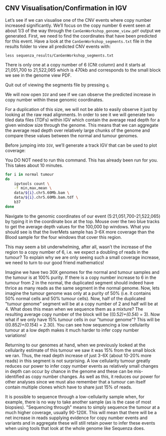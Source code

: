 ## CNV Visualisation/Confirmation in IGV

Let’s see if we can visualise one of the CNV events where copy number
increased significantly. We’ll focus on the copy number 6 event seen at
about 1/3 of the way through the `CanGenWorkshop_genome_view.pdf` output
we generated. First, we need to find the coordinates that have been
predicted for this event. Have a look at the `CanGenWorkshop_segments.txt`
file in the results folder to view all predicted CNV events with:

  ```
  less sequenza_results/CanGenWorkshop_segments.txt
  ```

There is only one at a copy number of 6 (CNt column) and it starts at
21,051,700 to 21,522,065 which is 470kb and corresponds to the small block
we see in the genome view PDF.

Quit out of viewing the segments file by pressing `q`.

We will now open `IGV` and see if we can observe the predicted increase in
copy number within these genomic coordinates.

For a duplication of this size, we will not be able to easily observe it
just by looking at the raw read alignments. In order to see it we will
generate two tiled data files (TDFs) within IGV which contain the
average read depth for a given window size through the genome. This
means that we can aggregate the average read depth over relatively large
chunks of the genome and compare these values between the normal and
tumour genomes.

Before jumping into `IGV`, we’ll generate a track IGV that can be used to plot
coverage:

You DO NOT need to run this command. This has already been run for you.
This takes about 10 minutes.

```bash
for i in normal tumour
do
    igvtools count \
    -f min,max,mean \
    data/${i}.chr5.60Mb.bam \
    data/${i}.chr5.60Mb.bam.tdf \
    b37
done
```

Navigate to the genomic coordinates of our event
(5:21,051,700-21,522,065) by typing it in the coordinate box at the top.
Mouse over the two blue tracks to get the average depth values for the
100,000 bp windows. What you should see is that the liverMets sample has
3-6X more coverage than the Blood sample for the four windows that cover
this region.

<div id="igv-div"></div>

This may seem a bit underwhelming, after all, wasn’t the increase of the
region to a copy number of 6, i.e. we expect a doubling of reads in the
tumour? To explain why we are only seeing such a small coverage
increase, we need to turn to our good friend mathematics!

Imagine we have two 30X genomes for the normal and tumour samples and
the tumour is at 100% purity. If there is a copy number increase to 6 in
the tumour from 2 in the normal, the duplicated segment should indeed
have thrice as many reads as the same segment in the normal genome. Now,
lets imagine the tumour genome was only at a purity of 50% (i.e. it
contains 50% normal cells and 50% tumour cells). Now, half of the
duplicated "tumour genome" segment will be at a copy number of 2 and
half will be at 4. What does this mean when we sequence them as a
mixture? The resulting average copy number of the block will be
\((0.5*2)+(0.5*4) = 3\). Now what if we only have 15% tumour cells in our
"tumour genome"? This will be \((0.85*2)+(0.15*4) = 2.30\). You can see
how sequencing a low cellularity tumour at a low depth makes it much
harder to infer copy number variations!

Returning to our genomes at hand, when we previously looked at the
cellularity estimate of this tumour we saw it was 15% from the small
block we ran. Thus, the read depth increase
of just 3-6X (about 10-20% more reads) in this segment is not
surprising. A low cellularity tumour greatly reduces our power to infer
copy number events as relatively small changes in depth can occur by
chance in the genome and these can be mis-identified as copy number
changes. As well as this, it reduces our power for other analyses since
we must also remember that a tumour can itself contain multiple clones
which have to share just 15% of reads.

It is possible to sequence through a low-cellularity sample when, for
example, there is no way to take another sample (as is the case of most
biopsies). "Sequencing through" means to simply sequence the tumour at a
much higher coverage, usually 90-120X. This will mean that there will be
a net increase in reads supplying evidence for copy number events and
variants and in aggregate these will still retain power to infer these
events when using tools that look at the whole genome like Sequenza
does.

<script type="text/javascript">
  var igvDiv = document.getElementById("igv-div");
  var options =
    {
        genome: "hg19",
        locus: "5:1-60000000",
        tracks: [
            {
                name: "Tumour",
                url: "gs://bioinfostudio/cnv/data/tumour.chr5.60Mb.bam.tdf",
                color: "blue"
            },
            {
                format: "tdf",
                name: "Normal",
                url: "gs://bioinfostudio/cnv/data/normal.chr5.60Mb.bam.tdf",
                color: "blue"
            },
        ]
    };
    igv.createBrowser(igvDiv, options)
</script>
